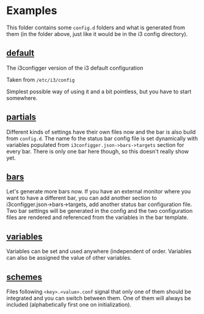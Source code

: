 # Examples

This folder contains some `config.d` folders and what is generated from them (in the folder above, just like it would be in the i3 config directory).

## [default](0-default)

The i3configger version of the i3 default configuration

Taken from `/etc/i3/config`

Simplest possible way of using it and a bit pointless, but you have to start somewhere.

## [partials](1-partials)

Different kinds of settings have their own files now and the bar is also build from `config.d`. The name fo the status bar config file is set dynamically with variables populated from `i3configger.json->bars->targets` section for every bar. There is only one bar here though, so this doesn't really show yet.

## [bars](2-bars)

Let's generate more bars now. If you have an external monitor where you want to have a different bar, you can add another section to i3configger.json->bars->targets, add another status bar configuration file. Two bar settings will be generated in the config and the two configuration files are rendered and referenced from the variables in the bar template.

## [variables](3-variables)

Variables can be set and used anywhere (independent of order. Variables can also be assigned the value of other variables.

## [schemes](4-schemes)

Files following `<key>.<value>.conf` signal that only one of them should be integrated and you can switch between them. One of them will always be included (alphabetically first one on initialization).
